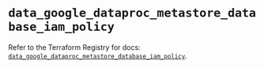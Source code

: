 # `data_google_dataproc_metastore_database_iam_policy`

Refer to the Terraform Registry for docs: [`data_google_dataproc_metastore_database_iam_policy`](https://registry.terraform.io/providers/hashicorp/google/6.36.0/docs/data-sources/dataproc_metastore_database_iam_policy).
